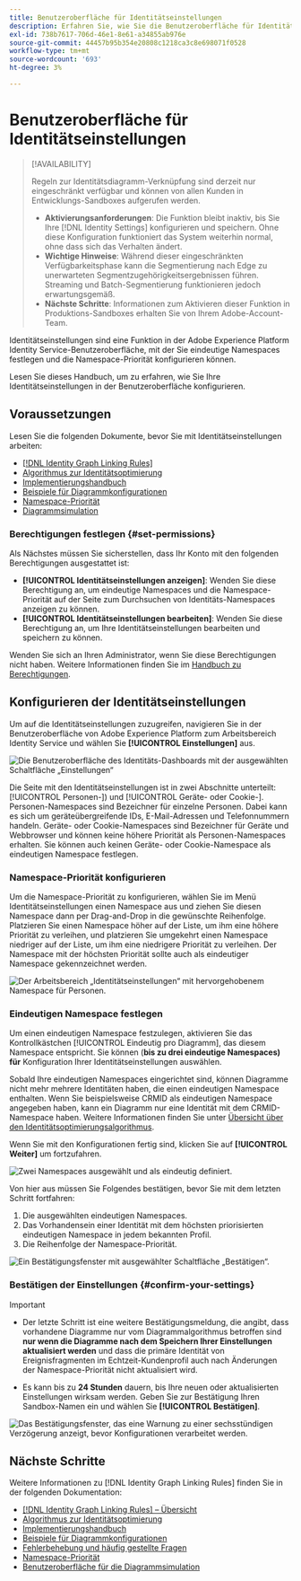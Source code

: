 ```yaml
---
title: Benutzeroberfläche für Identitätseinstellungen
description: Erfahren Sie, wie Sie die Benutzeroberfläche für Identitätseinstellungen verwenden.
exl-id: 738b7617-706d-46e1-8e61-a34855ab976e
source-git-commit: 44457b95b354e20808c1218ca3c8e698071f0528
workflow-type: tm+mt
source-wordcount: '693'
ht-degree: 3%

---
```


# Benutzeroberfläche für Identitätseinstellungen

>[!AVAILABILITY]
>
>Regeln zur Identitätsdiagramm-Verknüpfung sind derzeit nur eingeschränkt verfügbar und können von allen Kunden in Entwicklungs-Sandboxes aufgerufen werden.
>
>* **Aktivierungsanforderungen**: Die Funktion bleibt inaktiv, bis Sie Ihre [!DNL Identity Settings] konfigurieren und speichern. Ohne diese Konfiguration funktioniert das System weiterhin normal, ohne dass sich das Verhalten ändert.
>* **Wichtige Hinweise**: Während dieser eingeschränkten Verfügbarkeitsphase kann die Segmentierung nach Edge zu unerwarteten Segmentzugehörigkeitsergebnissen führen. Streaming und Batch-Segmentierung funktionieren jedoch erwartungsgemäß.
>* **Nächste Schritte**: Informationen zum Aktivieren dieser Funktion in Produktions-Sandboxes erhalten Sie von Ihrem Adobe-Account-Team.

Identitätseinstellungen sind eine Funktion in der Adobe Experience Platform Identity Service-Benutzeroberfläche, mit der Sie eindeutige Namespaces festlegen und die Namespace-Priorität konfigurieren können.

Lesen Sie dieses Handbuch, um zu erfahren, wie Sie Ihre Identitätseinstellungen in der Benutzeroberfläche konfigurieren.

## Voraussetzungen

Lesen Sie die folgenden Dokumente, bevor Sie mit Identitätseinstellungen arbeiten:

* [[!DNL Identity Graph Linking Rules]](./overview.md)
* [Algorithmus zur Identitätsoptimierung](./identity-optimization-algorithm.md)
* [Implementierungshandbuch](./implementation-guide.md)
* [Beispiele für Diagrammkonfigurationen](./example-configurations.md)
* [Namespace-Priorität](./namespace-priority.md)
* [Diagrammsimulation](./graph-simulation.md)

### Berechtigungen festlegen {#set-permissions}

Als Nächstes müssen Sie sicherstellen, dass Ihr Konto mit den folgenden Berechtigungen ausgestattet ist:

* **[!UICONTROL Identitätseinstellungen anzeigen]**: Wenden Sie diese Berechtigung an, um eindeutige Namespaces und die Namespace-Priorität auf der Seite zum Durchsuchen von Identitäts-Namespaces anzeigen zu können.
* **[!UICONTROL Identitätseinstellungen bearbeiten]**: Wenden Sie diese Berechtigung an, um Ihre Identitätseinstellungen bearbeiten und speichern zu können.

Wenden Sie sich an Ihren Administrator, wenn Sie diese Berechtigungen nicht haben. Weitere Informationen finden Sie im [Handbuch zu Berechtigungen](../../access-control/abac/ui/permissions.md).

## Konfigurieren der Identitätseinstellungen

Um auf die Identitätseinstellungen zuzugreifen, navigieren Sie in der Benutzeroberfläche von Adobe Experience Platform zum Arbeitsbereich Identity Service und wählen Sie **[!UICONTROL Einstellungen]** aus.

![Die Benutzeroberfläche des Identitäts-Dashboards mit der ausgewählten Schaltfläche „Einstellungen“](../images/rules/dashboard.png)

Die Seite mit den Identitätseinstellungen ist in zwei Abschnitte unterteilt: [!UICONTROL Personen-]) und [!UICONTROL Geräte- oder Cookie-]. Personen-Namespaces sind Bezeichner für einzelne Personen. Dabei kann es sich um geräteübergreifende IDs, E-Mail-Adressen und Telefonnummern handeln. Geräte- oder Cookie-Namespaces sind Bezeichner für Geräte und Webbrowser und können keine höhere Priorität als Personen-Namespaces erhalten. Sie können auch keinen Geräte- oder Cookie-Namespace als eindeutigen Namespace festlegen.

### Namespace-Priorität konfigurieren

Um die Namespace-Priorität zu konfigurieren, wählen Sie im Menü Identitätseinstellungen einen Namespace aus und ziehen Sie diesen Namespace dann per Drag-and-Drop in die gewünschte Reihenfolge. Platzieren Sie einen Namespace höher auf der Liste, um ihm eine höhere Priorität zu verleihen, und platzieren Sie umgekehrt einen Namespace niedriger auf der Liste, um ihm eine niedrigere Priorität zu verleihen. Der Namespace mit der höchsten Priorität sollte auch als eindeutiger Namespace gekennzeichnet werden.

![Der Arbeitsbereich „Identitätseinstellungen“ mit hervorgehobenem Namespace für Personen.](../images/rules/namespace-priority.png)

### Eindeutigen Namespace festlegen

Um einen eindeutigen Namespace festzulegen, aktivieren Sie das Kontrollkästchen [!UICONTROL Eindeutig pro Diagramm], das diesem Namespace entspricht. Sie können (**bis zu drei eindeutige Namespaces) für** Konfiguration Ihrer Identitätseinstellungen auswählen.

Sobald Ihre eindeutigen Namespaces eingerichtet sind, können Diagramme nicht mehr mehrere Identitäten haben, die einen eindeutigen Namespace enthalten. Wenn Sie beispielsweise CRMID als eindeutigen Namespace angegeben haben, kann ein Diagramm nur eine Identität mit dem CRMID-Namespace haben. Weitere Informationen finden Sie unter [Übersicht über den Identitätsoptimierungsalgorithmus](./identity-optimization-algorithm.md#unique-namespace).

Wenn Sie mit den Konfigurationen fertig sind, klicken Sie auf **[!UICONTROL Weiter]** um fortzufahren.

![Zwei Namespaces ausgewählt und als eindeutig definiert.](../images/rules/unique-namespace.png)

Von hier aus müssen Sie Folgendes bestätigen, bevor Sie mit dem letzten Schritt fortfahren:

1. Die ausgewählten eindeutigen Namespaces.
2. Das Vorhandensein einer Identität mit dem höchsten priorisierten eindeutigen Namespace in jedem bekannten Profil.
3. Die Reihenfolge der Namespace-Priorität.

![Ein Bestätigungsfenster mit ausgewählter Schaltfläche „Bestätigen“.](../images/rules/confirmation.png)

### Bestätigen der Einstellungen {#confirm-your-settings}

>[!IMPORTANT]
>
>* Der letzte Schritt ist eine weitere Bestätigungsmeldung, die angibt, dass vorhandene Diagramme nur vom Diagrammalgorithmus betroffen sind **nur wenn die Diagramme nach dem Speichern Ihrer Einstellungen aktualisiert werden** und dass die primäre Identität von Ereignisfragmenten im Echtzeit-Kundenprofil auch nach Änderungen der Namespace-Priorität nicht aktualisiert wird.
>
>* Es kann bis zu **24 Stunden** dauern, bis Ihre neuen oder aktualisierten Einstellungen wirksam werden. Geben Sie zur Bestätigung Ihren Sandbox-Namen ein und wählen Sie **[!UICONTROL Bestätigen]**.

![Das Bestätigungsfenster, das eine Warnung zu einer sechsstündigen Verzögerung anzeigt, bevor Konfigurationen verarbeitet werden.](../images/rules/complete.png)

## Nächste Schritte

Weitere Informationen zu [!DNL Identity Graph Linking Rules] finden Sie in der folgenden Dokumentation:

* [[!DNL Identity Graph Linking Rules] – Übersicht](./overview.md)
* [Algorithmus zur Identitätsoptimierung](./identity-optimization-algorithm.md)
* [Implementierungshandbuch](./implementation-guide.md)
* [Beispiele für Diagrammkonfigurationen](./example-configurations.md)
* [Fehlerbehebung und häufig gestellte Fragen](./troubleshooting.md)
* [Namespace-Priorität](./namespace-priority.md)
* [Benutzeroberfläche für die Diagrammsimulation](./graph-simulation.md)